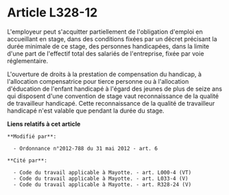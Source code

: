 # Article L328-12

L'employeur peut s'acquitter partiellement de l'obligation d'emploi en accueillant en stage, dans des conditions fixées par
un décret précisant la durée minimale de ce stage, des personnes handicapées, dans la limite d'une part de l'effectif total
des salariés de l'entreprise, fixée par voie réglementaire.

L'ouverture de droits à la prestation de compensation du handicap, à l'allocation compensatrice pour tierce personne ou à
l'allocation d'éducation de l'enfant handicapé à l'égard des jeunes de plus de seize ans qui disposent d'une convention de
stage vaut reconnaissance de la qualité de travailleur handicapé. Cette reconnaissance de la qualité de travailleur handicapé
n'est valable que pendant la durée du stage.

**Liens relatifs à cet article**

	**Modifié par**:

	  - Ordonnance n°2012-788 du 31 mai 2012 - art. 6

	**Cité par**:

	  - Code du travail applicable à Mayotte. - art. L000-4 (VT)
	  - Code du travail applicable à Mayotte. - art. L033-4 (V)
	  - Code du travail applicable à Mayotte. - art. R328-24 (V)
